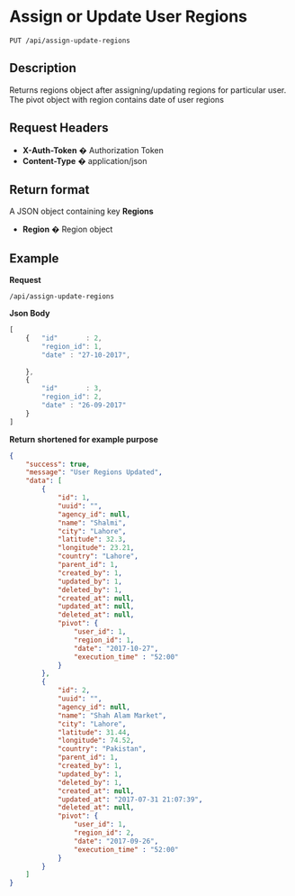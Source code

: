 # Assign or Update User Regions

    PUT /api/assign-update-regions

## Description
Returns regions object after assigning/updating regions for particular user. The pivot object with region contains date of user regions

## Request Headers
- **X-Auth-Token** � Authorization Token
- **Content-Type** � application/json

## Return format
A JSON object containing key **Regions** 

- **Region**  � Region object


## Example
**Request**

    /api/assign-update-regions

**Json Body**
```javascript
[ 
	{	"id"       : 2,
	    "region_id": 1,
		"date" : "27-10-2017",
		
	},
	{
	    "id"       : 3,
		"region_id": 2,
		"date" : "26-09-2017"
	}
]

```
**Return** __shortened for example purpose__
``` json
{
    "success": true,
    "message": "User Regions Updated",
    "data": [
        {
            "id": 1,
            "uuid": "",
            "agency_id": null,
            "name": "Shalmi",
            "city": "Lahore",
            "latitude": 32.3,
            "longitude": 23.21,
            "country": "Lahore",
            "parent_id": 1,
            "created_by": 1,
            "updated_by": 1,
            "deleted_by": 1,
            "created_at": null,
            "updated_at": null,
            "deleted_at": null,
            "pivot": {
                "user_id": 1,
                "region_id": 1,
                "date": "2017-10-27",
                "execution_time" : "52:00"
            }
        },
        {
            "id": 2,
            "uuid": "",
            "agency_id": null,
            "name": "Shah Alam Market",
            "city": "Lahore",
            "latitude": 31.44,
            "longitude": 74.52,
            "country": "Pakistan",
            "parent_id": 1,
            "created_by": 1,
            "updated_by": 1,
            "deleted_by": 1,
            "created_at": null,
            "updated_at": "2017-07-31 21:07:39",
            "deleted_at": null,
            "pivot": {
                "user_id": 1,
                "region_id": 2,
                "date": "2017-09-26",
                "execution_time" : "52:00"
            }
        }
    ]
}
```
 
